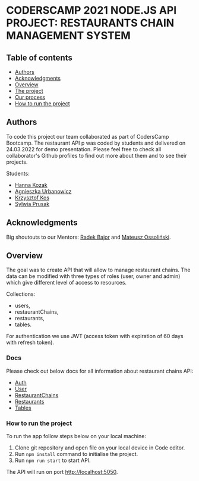 # CODERSCAMP 2021 NODE.JS API PROJECT: RESTAURANTS CHAIN MANAGEMENT SYSTEM

## Table of contents

-   [Authors](#authors)
-   [Acknowledgments](#acknowledgments)
-   [Overview](#overview)
-   [The project](#the-project)
-   [Our process](#our-process)
-   [How to run the project](#how-to-run-the-project)

## Authors

To code this project our team collaborated as part of CodersCamp Bootcamp. The restaurant API p was coded by students and delivered on 24.03.2022 for demo presentation. Please feel free to check all collaborator's Github profiles to find out more about them and to see their projects.

Students:

-   [Hanna Kozak](https://github.com/hannakozak)
-   [Agnieszka Urbanowicz](https://github.com/axseinga)
-   [Krzysztof Kos](https://github.com/Kosik33i6)
-   [Sylwia Prusak](https://github.com/sylcym)

## Acknowledgments

Big shoutouts to our Mentors: [Radek Bajor](https://github.com/radekwojpl) and [Mateusz Ossoliński](https://github.com/m-ossolinski).

## Overview

The goal was to create API that will allow to manage restaurant chains. The data can be modified with three types of roles (user, owner and admin) which give different level of access to resources.

Collections:

-   users,
-   restaurantChains,
-   restaurants,
-   tables.

For authentication we use JWT (access token with expiration of 60 days with refresh token).

### Docs

Please check out below docs for all information about restaurant chains API:

-   [Auth](docs/auth.md)
-   [User](docs/user.md)
-   [RestaurantChains](docs/chains.md)
-   [Restaurants](docs/restaurant.md)
-   [Tables](docs/tables.md)

### How to run the project

To run the app follow steps below on your local machine:

1. Clone git repository and open file on your local device in Code editor.
2. Run `npm install` command to initialise the project.
3. Run `npm run start` to start API.

The API will run on port [http://localhost:5050](http://localhost:5050).

